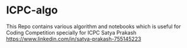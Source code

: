 # ICPC-algo
This Repo contains various algorithm and notebooks which is useful for Coding Competition specially for ICPC
Satya Prakash https://www.linkedin.com/in/satya-prakash-755145223
